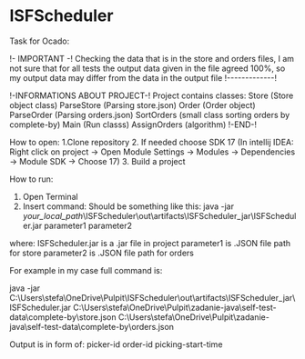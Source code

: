 # ISFScheduler
Task for Ocado:

!- IMPORTANT -!
Checking the data that is in the store and orders files, I am not sure that for all tests the output data given in the file agreed 100%,
so my output data may differ from the data in the output file
!-------------!

!-INFORMATIONS ABOUT PROJECT-!
Project contains classes:
Store (Store object class)
ParseStore (Parsing store.json)
Order (Order object)
ParseOrder (Parsing orders.json)
SortOrders (small class sorting orders by complete-by)
Main (Run classs)
AssignOrders (algorithm)
!-END-!

How to open: 
1.Clone repository
2. If needed choose SDK 17 (In intellij IDEA: Right click on project -> Open Module Settings -> Modules ->  Dependencies -> Module SDK -> Choose 17)
3. Build a project

How to run: 
1. Open Terminal
2. Insert command:
Should be something like this:
java -jar *your_local_path*\ISFScheduler\out\artifacts\ISFScheduler_jar\ISFScheduler.jar parameter1 parameter2

where: 
ISFScheduler.jar is a .jar file in project
parameter1 is .JSON file path for store
parameter2 is .JSON file path for orders

For example in my case full command is: 

java -jar C:\Users\stefa\OneDrive\Pulpit\ISFScheduler\out\artifacts\ISFScheduler_jar\ISFScheduler.jar C:\Users\stefa\OneDrive\Pulpit\zadanie-java\self-test-data\complete-by\store.json C:\Users\stefa\OneDrive\Pulpit\zadanie-java\self-test-data\complete-by\orders.json

Output is in form of:
picker-id order-id picking-start-time



